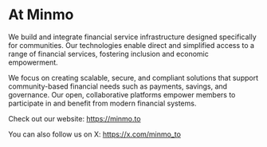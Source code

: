 # At Minmo

We build and integrate financial service infrastructure designed specifically for communities. Our technologies enable direct and simplified access to a range of financial services, fostering inclusion and economic empowerment.

We focus on creating scalable, secure, and compliant solutions that support community-based financial needs such as payments, savings, and governance. Our open, collaborative platforms empower members to participate in and benefit from modern financial systems.

Check out our website: https://minmo.to

You can also follow us on X: https://x.com/minmo_to
